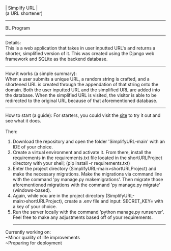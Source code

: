 | Simplify URL | <br>
(a URL shortener) <hr>

 BL Program <hr>

Details: <br>
This is a web application that takes in user inputted URL's and returns a shorter, simplified version of it. This was created using the Django web framework and SQLite as the backend database. <br><hr>

How it works (a simple summary): <br>
When a user submits a unique URL, a random string is crafted, and a shortened URL is created through the appendation of that string onto the domain. Both the user inputted URL and the simplified URL are added into the database. When the simplified URL is visited, the visitor is able to be redirected to the original URL because of that aforementioned database. <br><hr>

How to start (a guide):
For starters, you could visit the <a href="https://simplifyurl.pythonanywhere.com/">site</a> to try it out and see what it does. <br> <br>
Then: <br>
1. Download the repository and open the folder 'SimplifyURL-main' with an IDE of your choice. <br>
2. Create a virtual environment and activate it. From there, install the requirements in the requirements.txt file located in the shortURLProject directory with your shell; (pip install -r requirements.txt) <br>
3. Enter the project directory (SimplifyURL-main>shortURLProject) and make the necessary migrations. Make the migrations via command line with the command 'py manage.py makemigrations'. Then migrate those aforementioned migrations with the command 'py manage.py migrate' (windows-based).<br>
4. Again, while you are in the project directory (SimplifyURL-main>shortURLProject), create a .env file and input: SECRET_KEY= with a key of your choice.
5. Run the server locally with the command 'python manage.py runserver'. <br>
Feel free to make any adjustments based off of your requirements. <hr>

Currently working on: <br>
~Minor quality of life improvements <br>
~Preparing for deployment <br>

